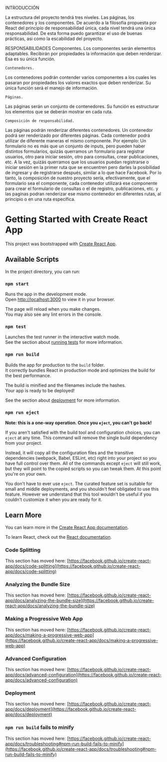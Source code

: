 INTRODUCCIÓN

La estructura del proyecto tendrá tres niveles. Las páginas, los contenedores y los componentes. De acuerdo a la filosofia propuesta por React del principio de responsabilidad única, cada nivel tendrá una única responsabilidad. De esta forma puedo garantizar el uso de buenas prácticas, asi como la escabilidad del proyecto. 

RESPONSABILIDADES
    Componentes.
Los componentes serán elementos adaptables. Recibirán por propiedades la información que deben renderizar. Esa es su única función.

    Contenedores.
Los contenedores podrán contender varios componentes a los cuales les pasaran por propiedades los valores exactos que deben renderizar. Su única función será el manejo de información.

    Páginas.
Las páginas serán un conjunto de contenedores. Su función es estructurar los elementos que se deberán mostrar en cada ruta. 

    Composición de responsabilidad.
Las páginas podrán renderizar diferentes contenedores. Un contenedor podrá ser renderizado por diferentes páginas. Cada contenedor podrá utilizar de diferente maneras el mismo componente. Por ejemplo: Un formulario no es más que un conjunto de inputs, pero pueden haber distintos formularios, quizás querramos un formulario para registrar usuarios, otro para iniciar sesión, otro para consultas, crear publicaciones, etc. A la vez, quizás querramos que los usuarios puedan registrarse o iniciar sesión en la primer ruta que se encuentren pero darles la posibilidad de ingresar y de registrarse después, similar a lo que hace Facebook. Por lo tanto, la composición de nuestro proyecto sería, efectivamente, que el formulario sea el componente, cada contenedor utilizará ese componente para crear el formulario de consultas o el de registro, publicaciones, etc. y las pagínas podran renderizar ese mismo contenedor en diferentes rutas, al principio o en una ruta especifica. 

# Getting Started with Create React App

This project was bootstrapped with [Create React App](https://github.com/facebook/create-react-app).

## Available Scripts

In the project directory, you can run:

### `npm start`

Runs the app in the development mode.\
Open [http://localhost:3000](http://localhost:3000) to view it in your browser.

The page will reload when you make changes.\
You may also see any lint errors in the console.

### `npm test`

Launches the test runner in the interactive watch mode.\
See the section about [running tests](https://facebook.github.io/create-react-app/docs/running-tests) for more information.

### `npm run build`

Builds the app for production to the `build` folder.\
It correctly bundles React in production mode and optimizes the build for the best performance.

The build is minified and the filenames include the hashes.\
Your app is ready to be deployed!

See the section about [deployment](https://facebook.github.io/create-react-app/docs/deployment) for more information.

### `npm run eject`

**Note: this is a one-way operation. Once you `eject`, you can't go back!**

If you aren't satisfied with the build tool and configuration choices, you can `eject` at any time. This command will remove the single build dependency from your project.

Instead, it will copy all the configuration files and the transitive dependencies (webpack, Babel, ESLint, etc) right into your project so you have full control over them. All of the commands except `eject` will still work, but they will point to the copied scripts so you can tweak them. At this point you're on your own.

You don't have to ever use `eject`. The curated feature set is suitable for small and middle deployments, and you shouldn't feel obligated to use this feature. However we understand that this tool wouldn't be useful if you couldn't customize it when you are ready for it.

## Learn More

You can learn more in the [Create React App documentation](https://facebook.github.io/create-react-app/docs/getting-started).

To learn React, check out the [React documentation](https://reactjs.org/).

### Code Splitting

This section has moved here: [https://facebook.github.io/create-react-app/docs/code-splitting](https://facebook.github.io/create-react-app/docs/code-splitting)

### Analyzing the Bundle Size

This section has moved here: [https://facebook.github.io/create-react-app/docs/analyzing-the-bundle-size](https://facebook.github.io/create-react-app/docs/analyzing-the-bundle-size)

### Making a Progressive Web App

This section has moved here: [https://facebook.github.io/create-react-app/docs/making-a-progressive-web-app](https://facebook.github.io/create-react-app/docs/making-a-progressive-web-app)

### Advanced Configuration

This section has moved here: [https://facebook.github.io/create-react-app/docs/advanced-configuration](https://facebook.github.io/create-react-app/docs/advanced-configuration)

### Deployment

This section has moved here: [https://facebook.github.io/create-react-app/docs/deployment](https://facebook.github.io/create-react-app/docs/deployment)

### `npm run build` fails to minify

This section has moved here: [https://facebook.github.io/create-react-app/docs/troubleshooting#npm-run-build-fails-to-minify](https://facebook.github.io/create-react-app/docs/troubleshooting#npm-run-build-fails-to-minify)

